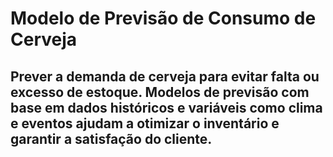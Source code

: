 # Modelo de Previsão de Consumo de Cerveja
## Prever a demanda de cerveja para evitar falta ou excesso de estoque. Modelos de previsão com base em dados históricos e variáveis como clima e eventos ajudam a otimizar o inventário e garantir a satisfação do cliente.

